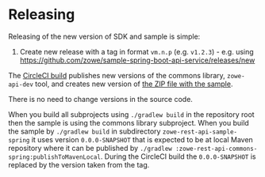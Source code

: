 # Releasing

Releasing of the new version of SDK and sample is simple:

1. Create new release with a tag in format `vm.n.p` (e.g. `v1.2.3`) - e.g. using <https://github.com/zowe/sample-spring-boot-api-service/releases/new>

The [CircleCI build](https://circleci.com/gh/zowe/sample-spring-boot-api-service) publishes new versions of the commons library, `zowe-api-dev` tool, and creates new version of [the ZIP file with the sample](https://github.com/zowe/sample-spring-boot-api-service/releases/latest/download/zowe-rest-api-sample-spring.zip).

There is no need to change versions in the source code.

When you build all subprojects using `./gradlew build` in the repository root then the sample is using the commons library subproject. When you build the sample by `./gradlew build` in subdirectory `zowe-rest-api-sample-spring` it uses version `0.0.0-SNAPSHOT` that is expected to be at local Maven repository where it can be published by `./gradlew :zowe-rest-api-commons-spring:publishToMavenLocal`. During the CircleCI build the `0.0.0-SNAPSHOT` is replaced by the version taken from the tag.
